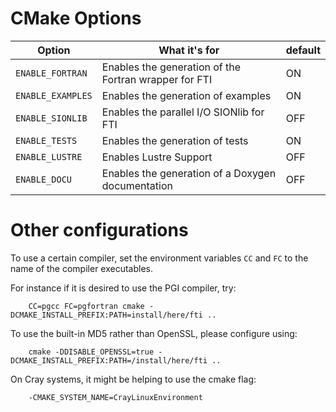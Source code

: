 # CMake Options  

Option             |       What it's for                                         | default
-------------------|-------------------------------------------------------------|---------
`ENABLE_FORTRAN`   |  Enables the generation of the Fortran wrapper for FTI      |  ON           
`ENABLE_EXAMPLES`  |  Enables the generation of examples                         |  ON                        
`ENABLE_SIONLIB`   |  Enables the parallel I/O SIONlib for FTI                   |  OFF
`ENABLE_TESTS`     |  Enables the generation of tests                            |  ON
`ENABLE_LUSTRE`    |  Enables Lustre Support                                     |  OFF
`ENABLE_DOCU`      |  Enables the generation of a Doxygen documentation          |  OFF

# Other configurations

To use a certain compiler, set the environment variables `CC` and `FC` to the name of the compiler executables.  
  
For instance if it is desired to use the PGI compiler, try:  

```
    CC=pgcc FC=pgfortran cmake -DCMAKE_INSTALL_PREFIX:PATH=install/here/fti ..
```
  
To use the built-in MD5 rather than OpenSSL, please configure using:  

```
    cmake -DDISABLE_OPENSSL=true -DCMAKE_INSTALL_PREFIX:PATH=/install/here/fti ..
```

On Cray systems, it might be helping to use the cmake flag:   
  
```
    -CMAKE_SYSTEM_NAME=CrayLinuxEnvironment
```

